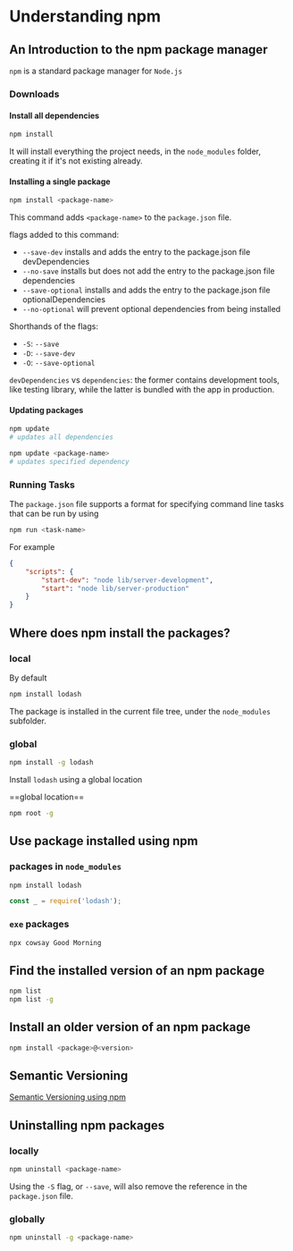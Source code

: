 # Understanding npm

## An Introduction to the npm package manager

`npm` is a standard package manager for `Node.js`

### Downloads

#### Install all dependencies

```bash
npm install
```

It will install everything the project needs, in the `node_modules` folder, creating it if it's not existing already.

#### Installing a single package

```bash
npm install <package-name>
```

This command adds `<package-name>` to the `package.json` file.

flags added to this command:

- `--save-dev` installs and adds the entry to the package.json file devDependencies
- `--no-save` installs but does not add the entry to the package.json file dependencies
- `--save-optional` installs and adds the entry to the package.json file optionalDependencies
- `--no-optional` will prevent optional dependencies from being installed

Shorthands of the flags:

- `-S`: `--save`
- `-D`: `--save-dev`
- `-O`: `--save-optional`

`devDependencies` vs `dependencies`: the former contains development tools, like testing library, while the latter is bundled with the app in production.

#### Updating packages

```bash
npm update
# updates all dependencies

npm update <package-name>
# updates specified dependency 
```

### Running Tasks

The `package.json` file supports a format for specifying command line tasks that can be run by using

```bash
npm run <task-name>
```

For example

```json
{
    "scripts": {
        "start-dev": "node lib/server-development",
        "start": "node lib/server-production"
    }
}
```

## Where does npm install the packages?

### local

By default

```bash
npm install lodash
```

The package is installed in the current file tree, under the `node_modules` subfolder.

### global

```bash
npm install -g lodash
```

Install `lodash` using a global location

==global location==

```bash
npm root -g
```

## Use package installed using npm

### packages in `node_modules`

```bash
npm install lodash
```

```javascript
const _ = require('lodash');
```

### `exe` packages

```bash
npx cowsay Good Morning
```

## Find the installed version of an npm package

```bash
npm list
npm list -g
```

## Install an older version of an npm package

```bash
npm install <package>@<version>
```

## Semantic Versioning

[Semantic Versioning using npm](https://nodejs.dev/learn/semantic-versioning-using-npm)

## Uninstalling npm packages

### locally

```bash
npm uninstall <package-name>
```

Using the `-S` flag, or `--save`, will also remove the reference in the `package.json` file.

### globally

```bash
npm uninstall -g <package-name>
```
